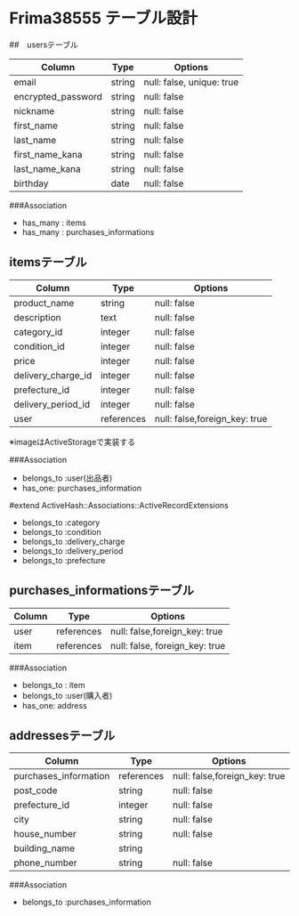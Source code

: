 # Frima38555 テーブル設計

##　usersテーブル

| Column             | Type    | Options                   |
| ------------------ | ------- | --------------------------|
| email              | string  | null: false, unique: true |
| encrypted_password | string  | null: false               |
| nickname           | string  | null: false               |
| first_name         | string  | null: false               |
| last_name          | string  | null: false               |
| first_name_kana	   | string  | null: false               |
| last_name_kana     | string  | null: false               |
| birthday           | date    | null: false               |

###Association

- has_many : items
- has_many : purchases_informations

## itemsテーブル

| Column             | Type       | Options                       |
| -------------------| -----------| ----------------------------- |
| product_name       | string     | null: false                   |
| description        | text       | null: false                   |
| category_id        | integer    | null: false                   |
| condition_id       | integer    | null: false                   |
| price              | integer    | null: false                   |
| delivery_charge_id | integer    | null: false                   |
| prefecture_id      | integer    | null: false                   |
| delivery_period_id | integer    | null: false                   |
| user               | references | null: false,foreign_key: true | 
※imageはActiveStorageで実装する

###Association

- belongs_to :user(出品者)
- has_one: purchases_information

#extend ActiveHash::Associations::ActiveRecordExtensions
- belongs_to :category 
- belongs_to :condition 
- belongs_to :delivery_charge
- belongs_to :delivery_period
- belongs_to :prefecture


## purchases_informationsテーブル

| Column  | Type       | Options                        |
| ------- | ---------- | ------------------------------ |
| user    | references | null: false,foreign_key: true  |
| item    | references | null: false, foreign_key: true |

###Association

- belongs_to : item
- belongs_to :user(購入者)
- has_one: address


## addressesテーブル

| Column                | Type       | Options                        |
| --------------------- | ---------- | ------------------------------ |
| purchases_information | references | null: false,foreign_key: true  |
| post_code             | string     | null: false                    |
| prefecture_id         | integer    | null: false                    |
| city                  | string     | null: false                    |
| house_number          | string     | null: false                    |
| building_name         | string     |                                |
| phone_number          | string     | null: false                    |

###Association

- belongs_to :purchases_information